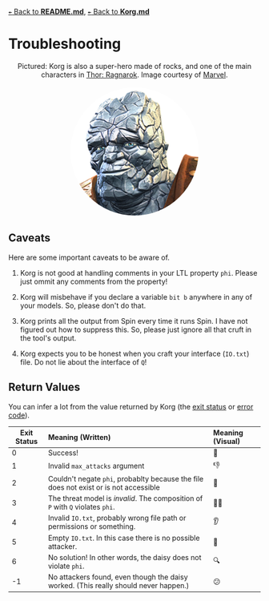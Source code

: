 [`↞` Back to **README.md**](../README.md), [`↞` Back to **Korg.md**](Korg.md)

# Troubleshooting

<p align="center">
	Pictured: Korg is also a super-hero made of rocks, and one of the main characters in <a href="https://www.imdb.com/title/tt3501632/">Thor: Ragnarok</a>.  Image courtesy of <a href="https://marvel-contestofchampions.fandom.com/wiki/Korg">Marvel</a>.
	<br><br>
	<img style="border-radius: 50%;" src="images/Korg_portrait.png">
</p>

## Caveats

Here are some important caveats to be aware of.

1. Korg is not good at handling comments in your LTL property `phi`.  Please just ommit any comments from the property!

2. Korg will misbehave if you declare a variable `bit b` anywhere in any of your models.  So, please don't do that.

3. Korg prints all the output from Spin every time it runs Spin.  I have not figured out how to suppress this.  So, please just ignore all that cruft in the tool's output.

3. Korg expects you to be honest when you craft your interface (`IO.txt`) file.  Do not lie about the interface of `Q`!

## Return Values

You can infer a lot from the value returned by Korg (the [exit status](https://en.wikipedia.org/wiki/Exit_status) or [error code](https://en.wikipedia.org/wiki/Error_code)).

| Exit Status | Meaning (Written)                                                                     | Meaning (Visual)  |
|-------------|:--------------------------------------------------------------------------------------|:------------------|
| 0           | Success!                                                                              |:money_mouth_face: |
| 1           | Invalid `max_attacks` argument                                                        |:thumbsdown:       |
| 2           | Couldn't negate `phi`, probablty because the file does not exist or is not accessible |:eyes:             |
| 3           | The threat model is *invalid*.  The composition of `P` with `Q` violates `phi`.       |:policewoman:      |
| 4           | Invalid `IO.txt`, probably wrong file path or permissions or something.               |:ear:              |
| 5           | Empty `IO.txt`.  In this case there is no possible attacker.                          |:thinking:         |
| 6           | No solution!  In other words, the daisy does not violate `phi`.                       |:mag:              |
| -1          | No attackers found, even though the daisy worked.  (This really should never happen.) |:confused:         |